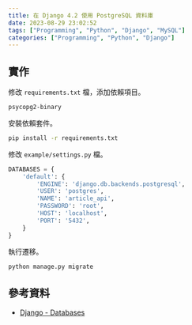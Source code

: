 ```yaml
---
title: 在 Django 4.2 使用 PostgreSQL 資料庫
date: 2023-08-29 23:02:52
tags: ["Programming", "Python", "Django", "MySQL"]
categories: ["Programming", "Python", "Django"]
---
```


## 實作

修改 `requirements.txt` 檔，添加依賴項目。

```bash
psycopg2-binary
```

安裝依賴套件。

```bash
pip install -r requirements.txt
```

修改 `example/settings.py` 檔。

```py
DATABASES = {
    'default': {
        'ENGINE': 'django.db.backends.postgresql',
        'USER': 'postgres',
        'NAME': 'article_api',
        'PASSWORD': 'root',
        'HOST': 'localhost',
        'PORT': '5432',
    }
}
```

執行遷移。

```bash
python manage.py migrate
```

## 參考資料

- [Django - Databases](https://docs.djangoproject.com/en/4.2/ref/databases/)
